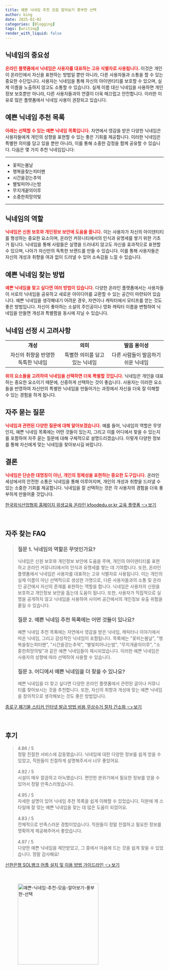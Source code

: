```yaml
---
title: 예쁜 닉네임 추천 모음 알아보기 풍부한 선택
author: bing
date: 2025-02-02
categories: [Blogging]
tags: [writing]
render_with_liquid: false
---
```



<h2 id='닉네임의 중요성'>닉네임의 중요성</h2>

<p><b><span style="color: #ee2323;">온라인 플랫폼에서 닉네임은 사용자를 대표하는 고유 식별자로 사용됩니다.</span></b> 이것은 개인이 온라인에서 자신을 표현하는 방법일 뿐만 아니라, 다른 사용자들과 소통을 할 수 있는 중요한 수단입니다. 사용자는 닉네임을 통해 자신의 아이덴티티를 보호할 수 있으며, 실제 이름을 노출하지 않고도 소통할 수 있습니다. 실제 이름 대신 닉네임을 사용하면 개인 정보 보호뿐만 아니라, 다른 사용자들과의 연결이 더욱 매끄럽고 안전합니다. 이러한 이유로 많은 플랫폼에서 닉네임 사용이 권장되고 있습니다.</p>

<h2 id='예쁜 닉네임 추천 목록'>예쁜 닉네임 추천 목록</h2>

<p><b><span style="color: #ee2323;">아래는 선택할 수 있는 예쁜 닉네임 목록입니다.</span></b> 자연에서 영감을 받은 다양한 닉네임은 사용자들에게 개인의 성향을 표현할 수 있는 좋은 기회를 제공합니다. 이러한 닉네임은 특별한 의미를 담고 있을 뿐만 아니라, 이를 통해 소중한 감정을 함께 공유할 수 있습니다. 다음은 몇 가지 추천 닉네임입니다:</p>

<hr />

<ul>
    <li>꽃피는봄날</li>
    <li>행복을찾는피터팬</li>
    <li>시간을걷는추억</li>
    <li>별빛피어나는밤</li>
    <li>무지개끝의이루</li>
    <li>소중한희망의빛</li>
</ul>

<hr />

<h2 id='닉네임의 역할'>닉네임의 역할</h2>

<p><b><span style="color: #ee2323;">닉네임은 신원 보호와 개인정보 보안에 도움을 줍니다.</span></b> 이는 사용자가 자신의 아이덴티티를 형성하는 중요한 요소이며, 온라인 커뮤니티에서의 인식과 유명세를 쌓기 위한 기초가 됩니다. 닉네임을 통해 사람들은 실명을 드러내지 않고도 자신을 효과적으로 표현할 수 있으며, 나아가 자신만의 독특한 브랜드를 만들 수 있습니다. 이를 통해 사용자들은 자신의 개성과 취향을 여과 없이 드러낼 수 있어 소속감을 느낄 수 있습니다.</p>

<h2 id='예쁜 닉네임 찾는 방법'>예쁜 닉네임 찾는 방법</h2>

<p><b><span style="color: #ee2323;">예쁜 닉네임을 찾고 싶다면 여러 방법이 있습니다.</span></b> 다양한 온라인 플랫폼에서는 사용자들이 서로의 닉네임을 공유하고 새로운 아이디어를 교환할 수 있는 공간이 마련되어 있습니다. 예쁜 닉네임을 생각해내기 어려운 경우, 자연이나 캐릭터에서 모티프를 얻는 것도 좋은 방법입니다. 자신이 좋아하는 소설의 주인공이나 영화 캐릭터 이름을 변형하여 닉네임을 만들면 개성과 특별함을 동시에 지닐 수 있습니다.</p>

<h2 id='닉네임 선정 시 고려사항'>닉네임 선정 시 고려사항</h2>

<table>
    <tr>
        <td style="text-align: center; height: 17px;"><b>개성</b></td>
        <td style="text-align: center; height: 17px;"><b>의미</b></td>
        <td style="text-align: center; height: 17px;"><b>발음 용이성</b></td>
    </tr>
    <tr>
        <td style="text-align: center; height: 17px;">자신의 취향을 반영한 독특한 닉네임</td>
        <td style="text-align: center; height: 17px;">특별한 의미를 담고 있는 닉네임</td>
        <td style="text-align: center; height: 17px;">다른 사람들이 발음하기 쉬운 닉네임</td>
    </tr>
</table>

<p><b><span style="color: #ee2323;">위의 요소들을 고려하여 닉네임을 선택하면 더욱 특별할 것입니다.</span></b> 닉네임은 개인을 대표하는 중요한 요소이기 때문에, 신중하게 선택하는 것이 좋습니다. 사용자는 이러한 요소들을 반영하여 자신만의 특별한 닉네임을 만들어가는 과정에서 자신을 더욱 잘 이해할 수 있는 경험을 하게 됩니다.</p>

<h2 id='자주 묻는 질문'>자주 묻는 질문</h2>

<p><b><span style="color: #ee2323;">닉네임과 관련된 다양한 질문에 대해 알아보겠습니다.</span></b> 예를 들어, 닉네임의 역할은 무엇인지, 예쁜 닉네임 목록에는 어떤 것들이 있는지, 그리고 이를 어디에서 찾을 수 있는지를 포함하여 자주 묻는 질문에 대해 구체적으로 설명드리겠습니다. 이렇게 다양한 정보를 통해 자신에게 맞는 닉네임을 찾아보시길 바랍니다.</p>

<h2 id='결론'>결론</h2>

<p><b><span style="color: #ee2323;">닉네임은 단순한 대명칭이 아닌, 개인의 정체성을 표현하는 중요한 도구입니다.</span></b> 온라인 세상에서의 안전한 소통은 닉네임을 통해 이루어지며, 개인의 개성과 취향을 드러낼 수 있는 소중한 기회를 제공합니다. 닉네임을 잘 선택하는 것은 각 사용자의 경험을 더욱 풍부하게 만들어줄 것입니다.</p>


<p><a class="click-button" title="한국외식산업협회 홈페이지 위생교육 온라인 kfoodedu.or.kr 교육 플랫폼" href="https://greenforu.github.io/posts/%ED%95%9C%EA%B5%AD%EC%99%B8%EC%8B%9D%EC%82%B0%EC%97%85%ED%98%91%ED%9A%8C-%ED%99%88%ED%8E%98%EC%9D%B4%EC%A7%80-%EC%9C%84%EC%83%9D%EA%B5%90%EC%9C%A1-%EC%98%A8%EB%9D%BC%EC%9D%B8-kfoodedu.or.kr-%EA%B5%90%EC%9C%A1-%ED%94%8C%EB%9E%AB%ED%8F%BC/" rel="dofollow">한국외식산업협회 홈페이지 위생교육 온라인 kfoodedu.or.kr 교육 플랫폼 👈 보기</a></p><br>
<h2 id='자주_찾는_FAQ'>자주 찾는 FAQ</h2>
<div itemscope="" itemtype="https://schema.org/FAQPage"> 
<blockquote> 
<div itemscope="" itemprop="mainEntity" itemtype="https://schema.org/Question"> 
<h3 itemprop="name">질문 1. 닉네임의 역할은 무엇인가요?</h3> 
<div itemscope="" itemprop="acceptedAnswer" itemtype="https://schema.org/Answer"> 
<span itemprop="text"> 
<p>닉네임은 신원 보호와 개인정보 보안에 도움을 주며, 개인의 아이덴티티를 표현하고 온라인 커뮤니티에서의 인식과 유명세를 쌓는 데 기여합니다. 또한, 온라인 플랫폼에서 닉네임은 사용자를 대표하는 고유 식별자로 사용됩니다. 이는 개인의 실제 이름이 아닌 선택적으로 생성한 가명으로, 다른 사용자들과의 소통 및 온라인 공간에서 자신의 존재를 표현하는 역할을 합니다. 닉네임은 사용자의 신원을 보호하고 개인정보 보안을 돕는데 도움이 됩니다. 또한, 사용자가 직접적으로 실명을 공개하지 않고 닉네임을 사용하여 사이버 공간에서의 개인정보 유출 위험을 줄일 수 있습니다.</p> 
</span> 
</div> 
</div> 

<div itemscope="" itemprop="mainEntity" itemtype="https://schema.org/Question"> 
<h3 itemprop="name">질문 2. 예쁜 닉네임 추천 목록에는 어떤 것들이 있나요?</h3> 
<div itemscope="" itemprop="acceptedAnswer" itemtype="https://schema.org/Answer"> 
<span itemprop="text"> 
<p>예쁜 닉네임 추천 목록에는 자연에서 영감을 받은 닉네임, 캐릭터나 이야기에서 따온 닉네임, 그리고 감성적인 닉네임이 포함됩니다. 목록에는 "꽃피는봄날", "행복을찾는피터팬", "시간을걷는추억", "별빛피어나는밤", "무지개끝의이루", "소중한희망의빛"과 같은 예쁜 닉네임들이 제시되었습니다. 이러한 예쁜 닉네임은 사용자의 성향에 따라 선택하여 사용할 수 있습니다.</p> 
</span> 
</div> 
</div> 

<div itemscope="" itemprop="mainEntity" itemtype="https://schema.org/Question"> 
<h3 itemprop="name">질문 3. 어디에서 예쁜 닉네임을 더 찾을 수 있나요?</h3> 
<div itemscope="" itemprop="acceptedAnswer" itemtype="https://schema.org/Answer"> 
<span itemprop="text"> 
<p>예쁜 닉네임을 더 찾고 싶다면 다양한 온라인 플랫폼에서 관련된 글이나 커뮤니티를 찾아보시는 것을 추천합니다. 또한, 자신의 취향과 개성에 맞는 예쁜 닉네임을 창의적으로 생각해보는 것도 좋은 방법입니다.</p> 
</span> 
</div> 
</div> 
</blockquote> 
</div>
<p><a class="click-button" title="종로구 폐기물 스티커 인터넷 발급 방법 비용 무상수거 절차 간소화" href="https://greenforu.github.io/posts/%EC%A2%85%EB%A1%9C%EA%B5%AC-%ED%8F%90%EA%B8%B0%EB%AC%BC-%EC%8A%A4%ED%8B%B0%EC%BB%A4-%EC%9D%B8%ED%84%B0%EB%84%B7-%EB%B0%9C%EA%B8%89-%EB%B0%A9%EB%B2%95-%EB%B9%84%EC%9A%A9-%EB%AC%B4%EC%83%81%EC%88%98%EA%B1%B0-%EC%A0%88%EC%B0%A8-%EA%B0%84%EC%86%8C%ED%99%94/" rel="dofollow">종로구 폐기물 스티커 인터넷 발급 방법 비용 무상수거 절차 간소화 👈 보기</a></p><br>
<h2 id='후기'>후기</h2>
<div itemscope itemtype="https://schema.org/Product">
  <blockquote>
  <div itemprop="review" itemscope itemtype="https://schema.org/Review">
      <div itemprop="reviewRating" itemscope itemtype="https://schema.org/Rating"> <span itemprop="ratingValue">4.86</span> / <span itemprop="bestRating">5</span> </div>
      <span itemprop="reviewBody">정말 친절한 서비스에 감동했습니다. 닉네임에 대한 다양한 정보를 쉽게 얻을 수 있었고, 직원들이 친절하게 설명해주셔서 너무 좋았어요.</span>
  </div>
  <br>
  <div itemprop="review" itemscope itemtype="https://schema.org/Review">
      <div itemprop="reviewRating" itemscope itemtype="https://schema.org/Rating"> <span itemprop="ratingValue">4.92</span> / <span itemprop="bestRating">5</span> </div>
      <span itemprop="reviewBody">시설이 매우 깔끔하고 아늑했습니다. 편안한 분위기에서 필요한 정보를 얻을 수 있어서 정말 만족스러웠습니다.</span>
  </div>
  <br>
  <div itemprop="review" itemscope itemtype="https://schema.org/Review">
      <div itemprop="reviewRating" itemscope itemtype="https://schema.org/Rating"> <span itemprop="ratingValue">4.95</span> / <span itemprop="bestRating">5</span> </div>
      <span itemprop="reviewBody">자세한 설명이 있어 닉네임 추천 목록을 쉽게 이해할 수 있었습니다. 덕분에 제 스타일에 잘 맞는 예쁜 닉네임을 찾는 데 많은 도움이 되었어요.</span>
  </div>
  <br>
  <div itemprop="review" itemscope itemtype="https://schema.org/Review">
      <div itemprop="reviewRating" itemscope itemtype="https://schema.org/Rating"> <span itemprop="ratingValue">4.83</span> / <span itemprop="bestRating">5</span> </div>
      <span itemprop="reviewBody">전체적으로 만족스러운 경험이었습니다. 직원들이 정말 친절하고 필요한 정보를 명확하게 제공해주어서 좋았습니다.</span>
  </div>
  <br>
  <div itemprop="review" itemscope itemtype="https://schema.org/Review">
      <div itemprop="reviewRating" itemscope itemtype="https://schema.org/Rating"> <span itemprop="ratingValue">4.97</span> / <span itemprop="bestRating">5</span> </div>
      <span itemprop="reviewBody">다양한 예쁜 닉네임을 제안받았고, 그 중에서 마음에 드는 것을 쉽게 찾을 수 있었습니다. 정말 감사해요!</span>
  </div>
  </blockquote>
</div>
<p><a class="click-button" title="신한은행 SOL뱅크 어플 설치 및 이용 방법 가이드라인" href="https://greenforu.github.io/posts/%EC%8B%A0%ED%95%9C%EC%9D%80%ED%96%89-SOL%EB%B1%85%ED%81%AC-%EC%96%B4%ED%94%8C-%EC%84%A4%EC%B9%98-%EB%B0%8F-%EC%9D%B4%EC%9A%A9-%EB%B0%A9%EB%B2%95-%EA%B0%80%EC%9D%B4%EB%93%9C%EB%9D%BC%EC%9D%B8/" rel="dofollow">신한은행 SOL뱅크 어플 설치 및 이용 방법 가이드라인 👈 보기</a></p><br>
<figure class="image"><img src="https://greenforu.github.io/assets/img/thumbnail/예쁜-닉네임-추천-모음-알아보기-풍부한-선택.webp" alt="예쁜-닉네임-추천-모음-알아보기-풍부한-선택" width="256" height="256"></figure>